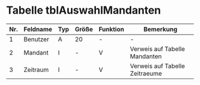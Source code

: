 # Tabelle tblAuswahlMandanten


Nr.|Feldname|Typ|Größe|Funktion|Bemerkung
---|---|---|---|---|---
1|Benutzer|A|20|- |-
2|Mandant|I|-|V|Verweis auf Tabelle Mandanten
3|Zeitraum|I|-|V |Verweis auf Tabelle Zeitraeume

